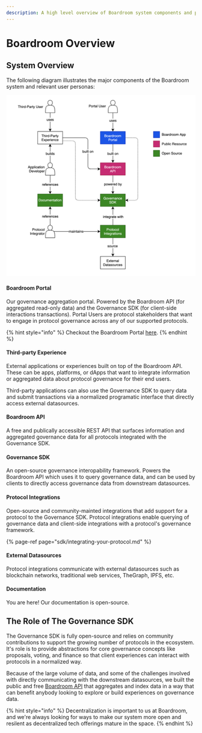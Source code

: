 ```yaml
---
description: A high level overview of Boardroom system components and product offerings.
---
```


# Boardroom Overview

## System Overview

The following diagram illustrates the major components of the Boardroom system and relevant user personas:

![](.gitbook/assets/screen-shot-2021-04-27-at-6.46.31-pm.png)

#### Boardroom Portal

Our governance aggregation portal. Powered by the Boardroom API \(for aggregated read-only data\) and the Governance SDK \(for client-side interactions transactions\). Portal Users are protocol stakeholders that want to engage in protocol governance across any of our supported protocols.

{% hint style="info" %}
Checkout the Boardroom Portal [here](https://app.boardroom.info).
{% endhint %}

#### Third-party Experience

External applications or experiences built on top of the Boardroom API. These can be apps, platforms, or dApps that want to integrate information or aggregated data about protocol governance for their end users.

Third-party applications can also use the Governance SDK to query data and submit transactions via a normalized programatic interface that directly access external datasources.

#### Boardroom API

A free and publically accessible REST API that surfaces information and aggregated governance data for all protocols integrated with the Governance SDK.

#### Governance SDK

An open-source governance interopability framework. Powers the Boardroom API which uses it to query governance data, and can be used by clients to directly access governance data from downstream datasources.

#### Protocol Integrations

Open-source and community-mainted integrations that add support for a protocol to the Governance SDK. Protocol integrations enable querying of governance data and client-side integrations with a protocol's governance framework.

{% page-ref page="sdk/integrating-your-protocol.md" %}

#### External Datasources

Protocol integrations communicate with external datasources such as blockchain networks, traditional web services, TheGraph, IPFS, etc.

#### Documentation

You are here! Our documentation is open-source.

## The Role of The Governance SDK

The Governance SDK is fully open-source and relies on community contributions to support the growing number of protocols in the ecosystem. It's role is to provide abstractions for core governance concepts like proposals, voting, and finance so that client experiences can interact with protocols in a normalized way. 

Because of the large volume of data, and some of the challenges involved with directly communicating with the downstream datasources, we built the public and free [Boardroom API](boardroom-api/boardroom-api.md) that aggregates and index data in a way that can benefit anybody looking to explore or build experiences on governance data.

{% hint style="info" %}
Decentralization is important to us at Boardroom, and we're always looking for ways to make our system more open and resilent as decentralized tech offerings mature in the space. 
{% endhint %}



